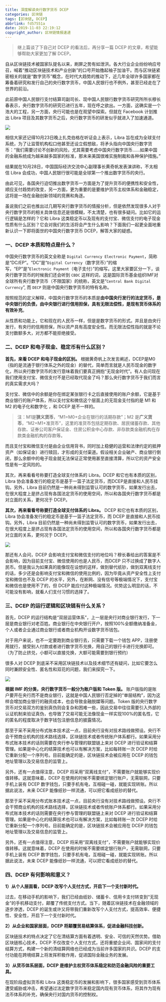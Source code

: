 ```yaml
---
title: 深度解读央行数字货币 DCEP
categories: 区块链
tags: [区块链, DCEP]
abbrlink: fd57551a
date: 2019-11-03 22:19:12
copyright_author: 区块链情报速递
---
```


>继上篇谈了下自己对 DCEP 的看法后，再分享一篇 DCEP 的文章，希望能够帮助大家更加了解 DCEP。

自从区块链技术被国家队提名以来，刷屏之势有如泄洪。各大行业企业纷纷响应号召，喊着“推动区块链技术和产业创新”的口号开始撸起袖子加油干。而与区块链紧密相关的就是“数字货币”概念，在时代大趋势的推动下，近几年全球许多国家都在筹备着研究和发行自己的央行数字货币，中国人民银行也不例外，甚至已经走在了世界的前沿。
 
此前原中国人民银行支付结算司副司长、现中国人民银行数字货币研究所所长穆长春表示，央行数字货币的研究已进行五年，现在呼之欲出。一方面，这确实是一个浩大的工程，另一方面，央行可能也是在观望中探索。但就在 Facebook 计划推出 Libra 项目及其数字货币之后，央行数字货币的研发似乎就进入了加速通道。

![](https://img-blog.csdnimg.cn/20191103222347378.png)

相信大家还记得10月23日晚上扎克伯格在听证会上表示，Libra 旨在成为全球支付系统，为了让监管机构松口他甚至还设立假想敌，将矛头指向中国央行数字货币：“我们需要讨论不创新的风险，尤其需要考虑中国央行数字货币……如果中国的金融系统成为越来越多国家的标准，那未来美国很难实施制裁和各种保护措施。”
 
结果就在10月28日，中国国际经济交流中心副理事长黄奇帆发表演讲称，不太相信 Libra 会成功，中国人民银行很可能是全球第一个推出数字货币的央行。
 
由此可见，各国央行迫切推出数字货币一方面是为了提升货币的便携性和安全性，顺应支付趋势的改变，另一方面，更为重要的是要维护货币主权体系和金融稳定，这将是一场在金融创新领域的竞赛和角逐。
 
虽说我们之前也推出过几期写央行数字货币的情报分析，但是依然发现很多人对于央行数字货币的相关具体信息还是很模糊，不太清楚，也有很多疑问。比如它的运行逻辑是怎样的？它和 Libra 这类稳定币以及现有的支付宝、微信支付的电子现金性质有什么区别？它会对我们的生活将会产生什么影响？下面我们一起更全面地重新认识一下即将面世的中国央行数字货币 DCEP，解答大家的疑惑。

### 一、DCEP 本质和特点是什么？

中国央行数字货币的英文全称是 `Digital Currency Electronic Payment`，简称是“DC/EP”。“DC”是“`Digital Currency`（数字货币）”的缩写，“EP”是“`Electronic Payment`（电子支付）”的缩写。这里大家要区分一下，谈央行数字货币的时候我们还会听到 `CBDC` 这样的词，这是国际货币基金组织IMF对全球所有央行数字货币（不限国家）的统称，英文是“`Central Bank Digital Currency`”, 而 `DECP` 则是中国央行数字货币的特有名称。
 
按照规范的定义解释，中国央行数字货币的本质是**由中国央行发行的法定货币，是中央银行的负债，由中央银行进行信用担保，具有无限法偿性，是现有货币体系的有效补充**。
 
从性质和功能上，它和现在的人民币一样，但是是数字货币的形式。并且是由央行发行，有央行的信用担保，所以资产具有高度安全性。而无限法偿性指的就是不论支付数额多大，对方都不能拒绝接受。

### 二、DCEP 和电子现金、稳定币有什么区别？

**首先，来看 DCEP 和电子现金的区别。** 根据黄奇帆上次发言阐述，DCEP是M0（指的是流通于银行体系之外的现金）的替代，简单而言就是人民币现金的数字化，所以央行数字货币的发行意味着我们要真正拥抱“无现金时代”。有人会问现在我们使用支付宝、微信支付不是已经取代现金了吗？那么央行数字货币于我们而言的真实需求大吗？
 
支付宝、微信中的余额是你在绑定某张银行卡之后直接使用的账户余额，它是基于商业银行的账户体系，所以支付宝和微信这个层面上的无现金支付指的是 M1 和 M2 的电子化和数字化 ，和 DCEP 是不一样的。

>注：M1是**狭义货币**，“M1=M0+企业在银行的活期存款”；M2 是**广义货币**，“M2=M1+准货币”，这里的准货币包括定期存款、居民储蓄存款、其他存款、证券公司客户保证金、住房公积金中心存款、非存款类金融机构在存款类金融机构的存款等。
 
而且支付宝和微信支付是由企业信用背书，同时加上稳健的运营和法律约定的抵押资产（如保证金）进行赎回，才形成的支付渠道。假设相关企业破产、商业银行倒闭，那么余额中的电子现金就无法保证正常使用甚至直接清算，所以它的资产安全性是有一定风险的。
 
其次，再来看看号称要打造全球支付体系的 Libra。DCEP 和它也有本质的区别，Libra 协会准备发行的稳定币是基于一篮子法定货币，而DCEP是直接和人民币挂钩。另外，Libra 目前仍然是一种尚未得到监管认可的数字货币，如果发行出去，在很大程度上是挤占现有各国法定货币的使用空间，所以和各国央行数字货币都是对立面的关系，更何况于 DCEP。

**其次，再来看看号称要打造全球支付体系的 Libra。** DCEP 和它也有本质的区别，Libra 协会准备发行的稳定币是基于一篮子法定货币，而 DCEP 是直接和人民币挂钩。另外，Libra 目前仍然是一种尚未得到监管认可的数字货币，如果发行出去，在很大程度上是挤占现有各国法定货币的使用空间，所以和各国央行数字货币都是对立面的关系，更何况于 DCEP。

![](https://img-blog.csdnimg.cn/20191103222745342.jpg)

那还有人会问，DCEP 会影响支付宝和微信支付的地位吗？穆长春给出的答案是不会影响，因为目前支付宝、微信使用的也是人民币，而DCEP 只不过换成了数字人民币。但是我认为如果真的能像现在设想的这样，做到替代纸钞，做到双离线支付的话，多少还是会影响支付宝和微信的使用比例的，因为毕竟从资产安全性上支付宝和微信也不及 DCEP 的水平，另外，在断网、没有信号等极端情况下，支付宝和微信也是使用不了的，但 DCEP 能应付这种极端情况。优势这么明显的话，不可能没有影响，就看人们支付习惯的选择了。

### 三、DCEP 的运行逻辑和区块链有什么关系？

首先，DCEP 的运行结构是“双层运营体系”，上一层是央行对商业银行发行，下一层是商业银行对老百姓。商业银行在中央银行开户，按照100%全额缴纳准备金，个人或者企业通过商业银行或者商业机构开设数字货币钱包。
 
对于用户来说，也不一定要跑到商业银行去，只需要下载一个钱包 APP，注册使用就行，接受别人付款或者进行数字货币兑换，用自己的银行卡进行兑换即可。（为了防止挤兑，小额可以直接兑换，大额可能需要到银行预约）
 
很多人对 DCEP 到底采不采用区块链技术以及技术细节还有疑问，比如它要怎么同时兼顾安全性、匿名性和双花的问题，我们来探究一下。

![](https://img-blog.csdnimg.cn/20191103222911378.png)

**根据 IMF 的分类，央行数字货币一般分为账户版和 Token 版。** 账户版指的是账户要开在央行而不是商业银行，这就是中国人民银行否定掉的“单层结构”，因为这样会增加商业银行的融资成本，也会导致金融脱媒等问题。Token 版的央行数字货币对交易双方的鉴别真伪则会复杂和困难一些，因此交易中往往需要引入外部的认证机制来验证真伪，也导致了交易可能无法像现金一样实现100%的匿名性，它的匿名的程度取决于数字钱包注册信息的披露情况。
 
那至于采不采用分布式账本技术这一点，目前央行没有对技术路线做预设。央行不会干预商业机构的技术路线选择，区块链技术或者传统账户体系都行。如果采用分布式账本技术的话则需要在央行参与管理的联盟链上来对 DCEP 进行验证和结算管理。如果是中心化的结算技术也可以有解决方案，比如每转账一次 DCEP 时给它重新分配一个序列号。目前能确定的是，区块链技术会被应用在 DCEP 的钱包地址管理以及交易信息的监管上。
 
另外，还有一点值得注意，DCEP 将采用“双离线支付”，不需要账户就能够实现价值转移。这就意味着，DCEP 在使用的时候不需要绑定银行账户，无需联网，只要手机上装有 DCEP 数字钱包，只要手机有电，互相碰一碰，就能实现转账。所以据此说法，未来 DCEP 能像纸钞一样流通，可以把它看成纸钞的替代。

那至于采不采用分布式账本技术这一点，目前央行没有对技术路线做预设。央行不会干预商业机构的技术路线选择，区块链技术或者传统账户体系都行。如果采用分布式账本技术的话则需要在央行参与管理的联盟链上来对 DCEP 进行验证和结算管理。如果是中心化的结算技术也可以有解决方案，比如每转账一次 DCEP 时给它重新分配一个序列号。目前能确定的是，区块链技术会被应用在 DCEP 的钱包地址管理以及交易信息的监管上。
 
另外，还有一点值得注意，DCEP 将采用“双离线支付”，不需要账户就能够实现价值转移。这就意味着，DCEP 在使用的时候不需要绑定银行账户，无需联网，只要手机上装有 DCEP 数字钱包，只要手机有电，互相碰一碰，就能实现转账。所以据此说法，未来 DCEP 能像纸钞一样流通，可以把它看成纸钞的替代。

### 四、DCEP 有何影响和意义？

**1）从个人层面看，DCEP 改写个人支付方式，开启下一个支付新时代。**
 
过去，在移动手机的影响下，我们已经由纸钞、储蓄卡、信用卡支付转变到“无现金”的手机移动支付，颠覆了传统支付方式。当下，随着区块链技术在金融领域的逐步渗透，DCEP 的诞生或许又将带我们重新改写个人支付方式，提高效率、便捷性、安全性，开启下一个支付新时代。
 
**2）从企业和国家层面，DCEP 将颠覆贸易结算体系，促进金融科技创新。**
 
区块链技术的特点决定了它在清结算方面有着透明、安全、可信的天然优势。借助区块链核心技术，DCEP 不仅改变个人支付方式，还将重塑企业间、国家间的支付结算方式，构建一个新的清结算网络也已经成为当前许多国家的共识。DCEP 的支付功能在跨境结算上将发挥积极作用，促进国际金融业务的发展。
 
**3）从货币体系层面，DCEP 是维护主权货币体系稳定和防范金融风险的重要工具。**
 
在现阶段虚拟货币和 Libra 这类稳定币的发展和影响下，很多国家感受到货币体系遭受威胁或冲击，希望通过法定数字货币来稳定国内现有货币体系，将其作为现有法币体系的补充，确保央行对国内货币的控制权。
